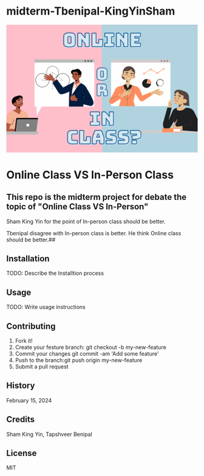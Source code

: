 # midterm-Tbenipal-KingYinSham
![Debate](images/Online%20vs%20In-person.png)
# Online Class VS In-Person Class #
## This repo is the midterm project for debate the topic of "Online Class VS In-Person"

Sham King Yin for the point of In-person class should be better.

Tbenipal disagree with In-person class is better. He think Online class should be better.##



## Installation ##
TODO: Describe the Installtion process

## Usage ##
TODO: Write usage instructions

## Contributing ##
1. Fork it!
2. Create your festure branch: git checkout -b my-new-feature
3. Commit your changes git commit -am 'Add some feature'
4. Push to the branch:git push origin my-new-feature
5. Submit a pull request

## History ##
February 15, 2024

## Credits ##
Sham King Yin, Tapshveer Benipal

## License ##
MIT


